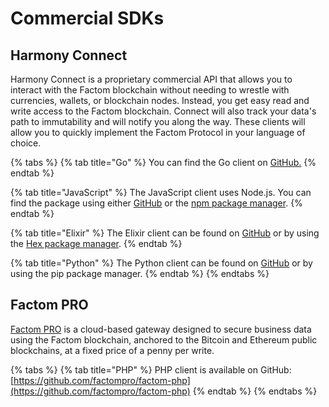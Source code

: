 # Commercial SDKs

## Harmony Connect

Harmony Connect is a proprietary commercial API that allows you to interact with the Factom blockchain without needing to wrestle with currencies, wallets, or blockchain nodes. Instead, you get easy read and write access to the Factom blockchain. Connect will also track your data's path to immutability and will notify you along the way. These clients will allow you to quickly implement the Factom Protocol in your language of choice.

{% tabs %}
{% tab title="Go" %}
You can find the Go client on [GitHub.](https://github.com/FactomProject/factom-harmony-connect-go-client)
{% endtab %}

{% tab title="JavaScript" %}
The JavaScript client uses Node.js. You can find the package using either [GitHub](https://github.com/FactomProject/factom-harmony-connect-node-client) or the [npm package manager](https://www.npmjs.com/package/harmony-connect-client).
{% endtab %}

{% tab title="Elixir" %}
The Elixir client can be found on [GitHub](https://github.com/FactomProject/factom-harmony-connect-elixir-client) or by using the [Hex package manager](https://hex.pm/packages/harmony_connect_client).
{% endtab %}

{% tab title="Python" %}
The Python client can be found on [GitHub](https://github.com/FactomProject/factom-harmony-connect-python-client) or by using the pip package manager.
{% endtab %}
{% endtabs %}

## Factom PRO

[Factom PRO](https://factom.pro/) is a cloud-based gateway designed to secure business data using the Factom blockchain, anchored to the Bitcoin and Ethereum public blockchains, at a fixed price of a penny per write.

{% tabs %}
{% tab title="PHP" %}
PHP client is available on GitHub:  
[https://github.com/factompro/factom-php](https://github.com/factompro/factom-php)
{% endtab %}
{% endtabs %}



